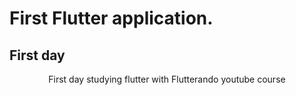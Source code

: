 # First Flutter application.

## First day
<p align="center">First day studying flutter with Flutterando youtube course</p>